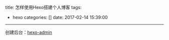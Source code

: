 title: 怎样使用Hexo搭建个人博客
tags:
  - hexo
categories: []
date: 2017-02-14 15:39:00
---

创建后台：[hexo-admin](https://github.com/jaredly/hexo-admin)